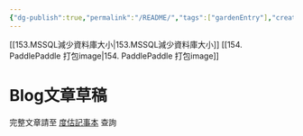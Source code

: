 ```yaml
---
{"dg-publish":true,"permalink":"/README/","tags":["gardenEntry"],"created":"","updated":""}
---
```



[[153.MSSQL減少資料庫大小\|153.MSSQL減少資料庫大小]]
[[154. PaddlePaddle 打包image\|154. PaddlePaddle 打包image]]
# Blog文章草稿
完整文章請至 [度估記事本](https://daimom3020.blogspot.com/) 查詢
